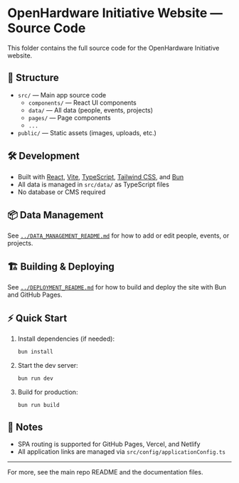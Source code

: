 # OpenHardware Initiative Website — Source Code

This folder contains the full source code for the OpenHardware Initiative website.

## 📁 Structure
- `src/` — Main app source code
  - `components/` — React UI components
  - `data/` — All data (people, events, projects)
  - `pages/` — Page components
  - `...`
- `public/` — Static assets (images, uploads, etc.)

## 🛠️ Development
- Built with [React](https://react.dev/), [Vite](https://vitejs.dev/), [TypeScript](https://www.typescriptlang.org/), [Tailwind CSS](https://tailwindcss.com/), and [Bun](https://bun.sh/)
- All data is managed in `src/data/` as TypeScript files
- No database or CMS required

## 📦 Data Management
See [`../DATA_MANAGEMENT_README.md`](../DATA_MANAGEMENT_README.md) for how to add or edit people, events, or projects.

## 🏗️ Building & Deploying
See [`../DEPLOYMENT_README.md`](../DEPLOYMENT_README.md) for how to build and deploy the site with Bun and GitHub Pages.

## ⚡ Quick Start
1. Install dependencies (if needed):
   ```sh
   bun install
   ```
2. Start the dev server:
   ```sh
   bun run dev
   ```
3. Build for production:
   ```sh
   bun run build
   ```

## 📝 Notes
- SPA routing is supported for GitHub Pages, Vercel, and Netlify
- All application links are managed via `src/config/applicationConfig.ts`

---

For more, see the main repo README and the documentation files.
